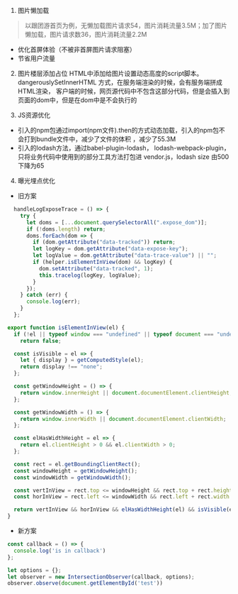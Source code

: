 1. 图片懒加载
> 以跟团游首页为例，无懒加载图片请求54，图片消耗流量3.5M；加了图片懒加载，图片请求数36，图片消耗流量2.2M
- 优化首屏体验（不被非首屏图片请求阻塞）
- 节省用户流量

2. 图片楼层添加占位
HTML中添加给图片设置动态高度的script脚本。dangerouslySetInnerHTML 方式，在服务端渲染的时候，会有服务端拼成HTML渲染， 客户端的时候，网页源代码中不包含这部分代码，但是会插入到页面的dom中，但是在dom中是不会执行的

3. JS资源优化
- 引入的npm包通过import(npm文件).then的方式动态加载，引入的npm包不会打到bundle文件中，减少了文件的体积 ，减少了55.3M
- 引入的lodash方法，通过babel-plugin-lodash， lodash-webpack-plugin，只将业务代码中使用到的部分工具方法打包进 vendor.js，lodash size 由500下降为65


4. 曝光埋点优化

- 旧方案
```js
  handleLogExposeTrace = () => {
    try {
      let doms = [...document.querySelectorAll(".expose_dom")];
      if (!doms.length) return;
      doms.forEach(dom => {
        if (dom.getAttribute("data-tracked")) return;
        let logKey = dom.getAttribute("data-expose-key");
        let logValue = dom.getAttribute("data-trace-value") || "";
        if (helper.isElementInView(dom) && logKey) {
          dom.setAttribute("data-tracked", 1);
          this.tracelog(logKey, logValue);
        }
      });
    } catch (err) {
      console.log(err);
    }
  };
```

```js
export function isElementInView(el) {
  if (!el || typeof window === "undefined" || typeof document === "undefined")
    return false;

  const isVisible = el => {
    let { display } = getComputedStyle(el);
    return display !== "none";
  };

  const getWindowHeight = () => {
    return window.innerHeight || document.documentElement.clientHeight;
  };

  const getWindowWidth = () => {
    return window.innerWidth || document.documentElement.clientWidth;
  };

  const elHasWidthHeight = el => {
    return el.clientHeight > 0 && el.clientWidth > 0;
  };

  const rect = el.getBoundingClientRect();
  const windowHeight = getWindowHeight();
  const windowWidth = getWindowWidth();

  const vertInView = rect.top <= windowHeight && rect.top + rect.height >= 0;
  const horInView = rect.left <= windowWidth && rect.left + rect.width >= 0;

  return vertInView && horInView && elHasWidthHeight(el) && isVisible(el);
}
```
- 新方案
```js
const callback = () => {
  console.log('is in callback')
};

let options = {};
let observer = new IntersectionObserver(callback, options);
observer.observe(document.getElementById('test'))
```